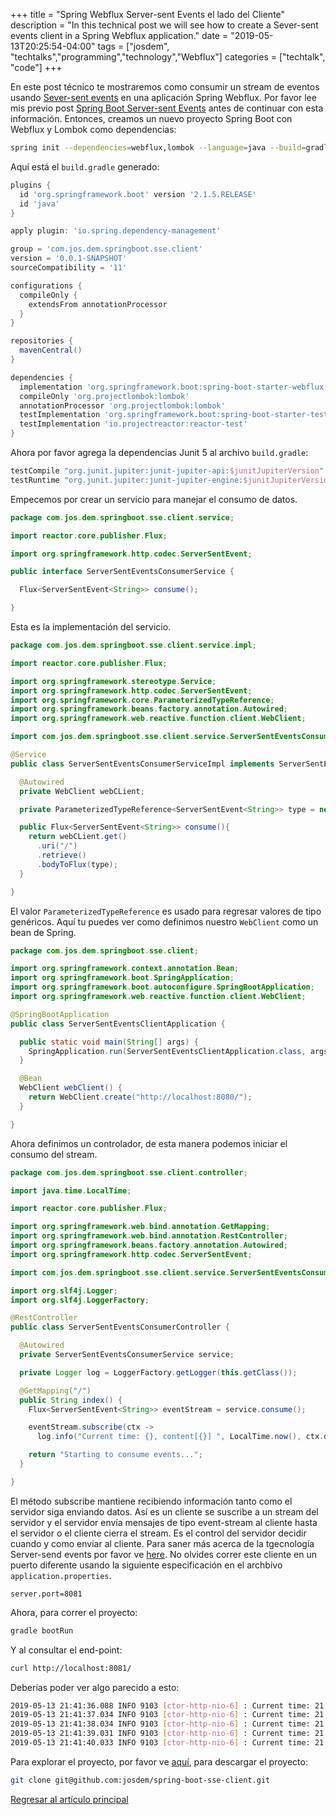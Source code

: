 +++
title =  "Spring Webflux Server-sent Events el lado del Cliente"
description = "In this technical post we will see how to create a Sever-sent events client in a Spring Webflux application."
date = "2019-05-13T20:25:54-04:00"
tags = ["josdem", "techtalks","programming","technology","Webflux"]
categories = ["techtalk", "code"]
+++

En este post técnico te mostraremos como consumir un stream de eventos usando [Sever-sent events](https://developer.mozilla.org/en-US/docs/Web/API/Server-sent_events) en una aplicación Spring Webflux. Por favor lee mis previo post [Spring Boot Server-sent Events](/techtalk/spring/spring_boot_sse) antes de continuar con esta información. Entonces, creamos un nuevo proyecto Spring Boot con Webflux y Lombok como dependencias:

```bash
spring init --dependencies=webflux,lombok --language=java --build=gradle spring-boot-sse-client
```

Aquí está el `build.gradle` generado:

```groovy
plugins {
  id 'org.springframework.boot' version '2.1.5.RELEASE'
  id 'java'
}

apply plugin: 'io.spring.dependency-management'

group = 'com.jos.dem.springboot.sse.client'
version = '0.0.1-SNAPSHOT'
sourceCompatibility = '11'

configurations {
  compileOnly {
    extendsFrom annotationProcessor
  }
}

repositories {
  mavenCentral()
}

dependencies {
  implementation 'org.springframework.boot:spring-boot-starter-webflux'
  compileOnly 'org.projectlombok:lombok'
  annotationProcessor 'org.projectlombok:lombok'
  testImplementation 'org.springframework.boot:spring-boot-starter-test'
  testImplementation 'io.projectreactor:reactor-test'
}
```

Ahora por favor agrega la dependencias Junit 5 al archivo `build.gradle`:

```groovy
testCompile "org.junit.jupiter:junit-jupiter-api:$junitJupiterVersion"
testRuntime "org.junit.jupiter:junit-jupiter-engine:$junitJupiterVersion"
```

Empecemos por crear un servicio para manejar el consumo de datos.

```java
package com.jos.dem.springboot.sse.client.service;

import reactor.core.publisher.Flux;

import org.springframework.http.codec.ServerSentEvent;

public interface ServerSentEventsConsumerService {

  Flux<ServerSentEvent<String>> consume();

}
```

Esta es la implementación del servicio.

```java
package com.jos.dem.springboot.sse.client.service.impl;

import reactor.core.publisher.Flux;

import org.springframework.stereotype.Service;
import org.springframework.http.codec.ServerSentEvent;
import org.springframework.core.ParameterizedTypeReference;
import org.springframework.beans.factory.annotation.Autowired;
import org.springframework.web.reactive.function.client.WebClient;

import com.jos.dem.springboot.sse.client.service.ServerSentEventsConsumerService;

@Service
public class ServerSentEventsConsumerServiceImpl implements ServerSentEventsConsumerService {

  @Autowired
  private WebClient webCLient;

  private ParameterizedTypeReference<ServerSentEvent<String>> type = new ParameterizedTypeReference<ServerSentEvent<String>>() {};

  public Flux<ServerSentEvent<String>> consume(){
    return webCLient.get()
      .uri("/")
      .retrieve()
      .bodyToFlux(type);
  }

}
```

El valor `ParameterizedTypeReference` es usado para regresar valores de tipo genéricos. Aquí tu puedes ver como definimos nuestro `WebClient` como un bean de Spring.

```java
package com.jos.dem.springboot.sse.client;

import org.springframework.context.annotation.Bean;
import org.springframework.boot.SpringApplication;
import org.springframework.boot.autoconfigure.SpringBootApplication;
import org.springframework.web.reactive.function.client.WebClient;

@SpringBootApplication
public class ServerSentEventsClientApplication {

  public static void main(String[] args) {
    SpringApplication.run(ServerSentEventsClientApplication.class, args);
  }

  @Bean
  WebClient webClient() {
    return WebClient.create("http://localhost:8080/");
  }

}
```

Ahora definimos un controlador, de esta manera podemos iniciar el consumo del stream.

```java
package com.jos.dem.springboot.sse.client.controller;

import java.time.LocalTime;

import reactor.core.publisher.Flux;

import org.springframework.web.bind.annotation.GetMapping;
import org.springframework.web.bind.annotation.RestController;
import org.springframework.beans.factory.annotation.Autowired;
import org.springframework.http.codec.ServerSentEvent;

import com.jos.dem.springboot.sse.client.service.ServerSentEventsConsumerService;

import org.slf4j.Logger;
import org.slf4j.LoggerFactory;

@RestController
public class ServerSentEventsConsumerController {

  @Autowired
  private ServerSentEventsConsumerService service;

  private Logger log = LoggerFactory.getLogger(this.getClass());

  @GetMapping("/")
  public String index() {
    Flux<ServerSentEvent<String>> eventStream = service.consume();

    eventStream.subscribe(ctx ->
      log.info("Current time: {}, content[{}] ", LocalTime.now(), ctx.data()));

    return "Starting to consume events...";
  }

}
```

El método subscribe mantiene recibiendo información tanto como el servidor siga enviando datos. Así es un cliente se suscribe a un stream del servidor y el servidor envía mensajes de tipo event-stream al cliente hasta el servidor o el cliente cierra el stream. Es el control del servidor decidir cuando y como enviar al cliente. Para saner más acerca de la tgecnología Server-send events por favor ve [here](https://en.wikipedia.org/wiki/Server-sent_events). No olvides correr este cliente en un puerto diferente usando la siguiente especificación en el archbivo `application.properties`.

```properties
server.port=8081
```

Ahora, para correr el proyecto:

```bash
gradle bootRun
```

Y al consultar el end-point:

```bash
curl http://localhost:8081/
```

Deberías poder ver algo parecido a esto:

```bash
2019-05-13 21:41:36.088 INFO 9103 [ctor-http-nio-6] : Current time: 21:41:36.087150, content[{"nickname":"josdem","text":"Guten Tag","timestamp":"2019-05-14T01:41:36.031100Z"}]
2019-05-13 21:41:37.034 INFO 9103 [ctor-http-nio-6] : Current time: 21:41:37.034186, content[{"nickname":"josdem","text":"Zdravstvuyte","timestamp":"2019-05-14T01:41:37.030950Z"}]
2019-05-13 21:41:38.034 INFO 9103 [ctor-http-nio-6] : Current time: 21:41:38.034517, content[{"nickname":"josdem","text":"Bonjour","timestamp":"2019-05-14T01:41:38.030778Z"}]
2019-05-13 21:41:39.031 INFO 9103 [ctor-http-nio-6] : Current time: 21:41:39.031638, content[{"nickname":"josdem","text":"Salve","timestamp":"2019-05-14T01:41:39.029399Z"}]
2019-05-13 21:41:40.033 INFO 9103 [ctor-http-nio-6] : Current time: 21:41:40.033601, content[{"nickname":"josdem","text":"Hola","timestamp":"2019-05-14T01:41:40.030511Z"}]
```

Para explorar el proyecto, por favor ve [aquí](https://github.com/josdem/spring-boot-sse-client), para descargar el proyecto:

```bash
git clone git@github.com:josdem/spring-boot-sse-client.git
```


[Regresar al artículo principal](/techtalk/spring#Spring_Boot_Reactive_ES)

